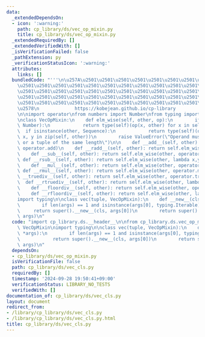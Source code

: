```yaml
---
data:
  _extendedDependsOn:
  - icon: ':warning:'
    path: cp_library/ds/vec_op_mixin.py
    title: cp_library/ds/vec_op_mixin.py
  _extendedRequiredBy: []
  _extendedVerifiedWith: []
  _isVerificationFailed: false
  _pathExtension: py
  _verificationStatusIcon: ':warning:'
  attributes:
    links: []
  bundledCode: "'''\n\u257A\u2501\u2501\u2501\u2501\u2501\u2501\u2501\u2501\u2501\u2501\
    \u2501\u2501\u2501\u2501\u2501\u2501\u2501\u2501\u2501\u2501\u2501\u2501\u2501\
    \u2501\u2501\u2501\u2501\u2501\u2501\u2501\u2501\u2501\u2501\u2501\u2501\u2501\
    \u2501\u2501\u2501\u2501\u2501\u2501\u2501\u2501\u2501\u2501\u2501\u2501\u2501\
    \u2501\u2501\u2501\u2501\u2501\u2501\u2501\u2501\u2501\u2501\u2501\u2501\u2501\
    \u2578\n             https://kobejean.github.io/cp-library               \n'''\n\
    \n\nimport operator\nfrom numbers import Number\nfrom typing import Sequence\n\
    \nclass VecOpMixin:\n    def elm_wise(self, other, op):\n        if isinstance(other,\
    \ Number):\n            return type(self)(op(x, other) for x in self)\n      \
    \  if isinstance(other, Sequence):\n            return type(self)(op(x, y) for\
    \ x, y in zip(self, other))\n        raise ValueError(\"Operand must be a number\
    \ or a tuple of the same length\")\n\n    def __add__(self, other): return self.elm_wise(other,\
    \ operator.add)\n    def __radd__(self, other): return self.elm_wise(other, operator.add)\n\
    \    def __sub__(self, other): return self.elm_wise(other, operator.sub)\n   \
    \ def __rsub__(self, other): return self.elm_wise(other, lambda x,y: operator.sub(y,x))\n\
    \    def __mul__(self, other): return self.elm_wise(other, operator.mul)\n   \
    \ def __rmul__(self, other): return self.elm_wise(other, operator.mul)\n    def\
    \ __truediv__(self, other): return self.elm_wise(other, operator.truediv)\n  \
    \  def __rtruediv__(self, other): return self.elm_wise(other, lambda x,y: operator.truediv(y,x))\n\
    \    def __floordiv__(self, other): return self.elm_wise(other, operator.floordiv)\n\
    \    def __rfloordiv__(self, other): return self.elm_wise(other, lambda x,y: operator.floordiv(y,x))\n\
    import typing\n\nclass vec(tuple, VecOpMixin):\n    def __new__(cls, *args):\n\
    \        if len(args) == 1 and isinstance(args[0], typing.Iterable):\n       \
    \     return super().__new__(cls, args[0])\n        return super().__new__(cls,\
    \ args)\n"
  code: "import cp_library.ds.__header__\n\nfrom cp_library.ds.vec_op_mixin import\
    \ VecOpMixin\nimport typing\n\nclass vec(tuple, VecOpMixin):\n    def __new__(cls,\
    \ *args):\n        if len(args) == 1 and isinstance(args[0], typing.Iterable):\n\
    \            return super().__new__(cls, args[0])\n        return super().__new__(cls,\
    \ args)\n"
  dependsOn:
  - cp_library/ds/vec_op_mixin.py
  isVerificationFile: false
  path: cp_library/ds/vec_cls.py
  requiredBy: []
  timestamp: '2024-09-28 19:50:41+09:00'
  verificationStatus: LIBRARY_NO_TESTS
  verifiedWith: []
documentation_of: cp_library/ds/vec_cls.py
layout: document
redirect_from:
- /library/cp_library/ds/vec_cls.py
- /library/cp_library/ds/vec_cls.py.html
title: cp_library/ds/vec_cls.py
---
```

